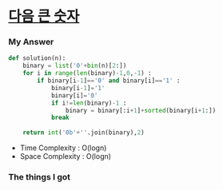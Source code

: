 # [다음 큰 숫자](https://school.programmers.co.kr/learn/courses/30/lessons/12911)



### My Answer

```python
def solution(n):
    binary = list('0'+bin(n)[2:])
    for i in range(len(binary)-1,0,-1) : 
        if binary[i-1]=='0' and binary[i]=='1' : 
            binary[i-1]='1'
            binary[i]='0'
            if i!=len(binary)-1 : 
                binary = binary[:i+1]+sorted(binary[i+1:])
            break
        
    return int('0b'+''.join(binary),2)
```

* Time Complexity : O(logn)
* Space Complexity : O(logn)



### The things I got
